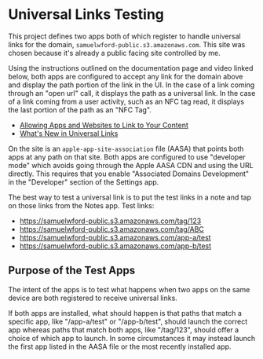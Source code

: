 #  Universal Links Testing

This project defines two apps both of which register to handle universal links for the domain, `samuelwford-public.s3.amazonaws.com`. This site was chosen because it's already a public facing site controlled by me.

Using the instructions outlined on the documentation page and video linked below, both apps are configured to accept any link for the domain above and display the path portion of the link in the UI. In the case of a link coming through an "open url" call, it displays the path as a universal link. In the case of a link coming from a user activity, such as an NFC tag read, it displays the last portion of the path as an "NFC Tag".

* [Allowing Apps and Websites to Link to Your Content](https://developer.apple.com/documentation/xcode/allowing_apps_and_websites_to_link_to_your_content)
* [What's New in Universal Links](https://developer.apple.com/wwdc20/10098)

On the site is an `apple-app-site-association` file (AASA) that points both apps at any path on that site. Both apps are configured to use "developer mode" which avoids going through the Apple AASA CDN and using the URL directly. This requires that you enable "Associated Domains Development" in the "Developer" section of the Settings app.

The best way to test a universal link is to put the test links in a note and tap on those links from the Notes app. Test links:

* https://samuelwford-public.s3.amazonaws.com/tag/123
* https://samuelwford-public.s3.amazonaws.com/tag/ABC
* https://samuelwford-public.s3.amazonaws.com/app-a/test
* https://samuelwford-public.s3.amazonaws.com/app-b/test

## Purpose of the Test Apps

The intent of the apps is to test what happens when two apps on the same device are both registered to receive universal links.

If both apps are installed, what should happen is that paths that match a specific app, like "/app-a/test" or "/app-b/test", should launch the correct app whereas paths that match both apps, like "/tag/123", should offer a choice of which app to launch. In some circumstances it may instead launch the first app listed in the AASA file or the most recently installed app.

